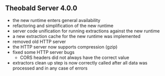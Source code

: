 ## Theobald Server 4.0.0

- the new runtime enters general availability
- refactoring and simplification of the new runtime
- server code unification for running extractions against the new runtime
- a new extraction cache for the new runtime was implemented
- removed old HTTP server
- the HTTP server now supports compression (gzip)
- fixed some HTTP server bugs
  - CORS headers did not always have the correct value
- extractors clean up step is now correctly called after all data was processed and in any case of errors
